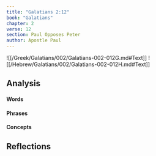 ```yaml
---
title: "Galatians 2:12"
book: "Galatians"
chapter: 2
verse: 12
section: Paul Opposes Peter
author: Apostle Paul
---
```

![[/Greek/Galatians/002/Galatians-002-012G.md#Text]]
![[/Hebrew/Galatians/002/Galatians-002-012H.md#Text]]

## Analysis

#### Words

#### Phrases

#### Concepts

## Reflections
